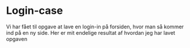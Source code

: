 # Login-case
Vi har fået til opgave at lave en login-in på forsiden, hvor man så kommer ind på en ny side. Her er mit endelige resultat af hvordan jeg har lavet opgaven 
